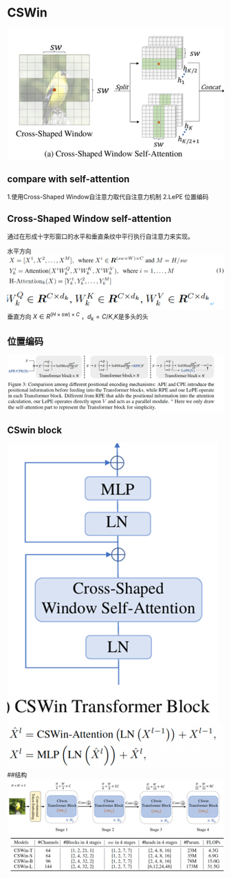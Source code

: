 # CSWin
![picture](images/cswin-model.png)
## compare with self-attention
1.使用Cross-Shaped Window自注意力取代自注意力机制
2.LePE 位置编码
## Cross-Shaped Window self-attention
通过在形成十字形窗口的水平和垂直条纹中平行执行自注意力来实现。

水平方向
![picture](images/formula.png)
垂直方向
$X∈R^{(H×sw)×C}$ ，$d_k=C/K$,$K$是多头的头
## 位置编码
![picture](images/cswin_position.png)
## CSwin block
![picture](images/block.png)
![picture](images/block_f.png)
##结构
![picture](images/architecture.png)
![picture](images/different_ar.png)
